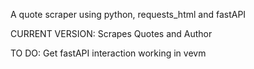 A quote scraper using python, requests_html and fastAPI


CURRENT VERSION:
Scrapes Quotes and Author

TO DO: Get fastAPI interaction working in vevm 